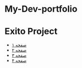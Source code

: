 # My-Dev-portfolio
<!DOCTYPE html>
<html lang="en">
<head>
  <meta charset="UTF-8" />
  <title>Exito Project Navigation</title>
</head>
<body>
  <h1>Exito Project</h1>
  <ul>
    <li><a href="html/page1.html">صفحه ۱</a></li>
    <li><a href="html/page2.html">صفحه ۲</a></li>
    <li><a href="html/page3.html">صفحه ۳</a></li>
    <li><a href="html/page4.html">صفحه ۴</a></li>
  </ul>
</body>
</html>
